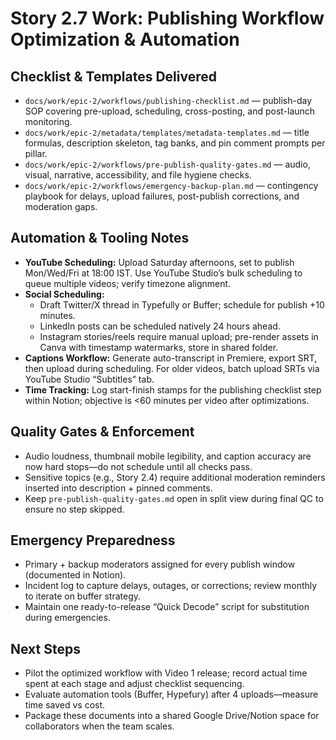# Story 2.7 Work: Publishing Workflow Optimization & Automation

## Checklist & Templates Delivered
- `docs/work/epic-2/workflows/publishing-checklist.md` — publish-day SOP covering pre-upload, scheduling, cross-posting, and post-launch monitoring.
- `docs/work/epic-2/metadata/templates/metadata-templates.md` — title formulas, description skeleton, tag banks, and pin comment prompts per pillar.
- `docs/work/epic-2/workflows/pre-publish-quality-gates.md` — audio, visual, narrative, accessibility, and file hygiene checks.
- `docs/work/epic-2/workflows/emergency-backup-plan.md` — contingency playbook for delays, upload failures, post-publish corrections, and moderation gaps.

## Automation & Tooling Notes
- **YouTube Scheduling:** Upload Saturday afternoons, set to publish Mon/Wed/Fri at 18:00 IST. Use YouTube Studio’s bulk scheduling to queue multiple videos; verify timezone alignment.  
- **Social Scheduling:**  
  - Draft Twitter/X thread in Typefully or Buffer; schedule for publish +10 minutes.  
  - LinkedIn posts can be scheduled natively 24 hours ahead.  
  - Instagram stories/reels require manual upload; pre-render assets in Canva with timestamp watermarks, store in shared folder.  
- **Captions Workflow:** Generate auto-transcript in Premiere, export SRT, then upload during scheduling. For older videos, batch upload SRTs via YouTube Studio “Subtitles” tab.  
- **Time Tracking:** Log start-finish stamps for the publishing checklist step within Notion; objective is <60 minutes per video after optimizations.

## Quality Gates & Enforcement
- Audio loudness, thumbnail mobile legibility, and caption accuracy are now hard stops—do not schedule until all checks pass.  
- Sensitive topics (e.g., Story 2.4) require additional moderation reminders inserted into description + pinned comments.  
- Keep `pre-publish-quality-gates.md` open in split view during final QC to ensure no step skipped.

## Emergency Preparedness
- Primary + backup moderators assigned for every publish window (documented in Notion).  
- Incident log to capture delays, outages, or corrections; review monthly to iterate on buffer strategy.  
- Maintain one ready-to-release “Quick Decode” script for substitution during emergencies.

## Next Steps
- Pilot the optimized workflow with Video 1 release; record actual time spent at each stage and adjust checklist sequencing.  
- Evaluate automation tools (Buffer, Hypefury) after 4 uploads—measure time saved vs cost.  
- Package these documents into a shared Google Drive/Notion space for collaborators when the team scales.
